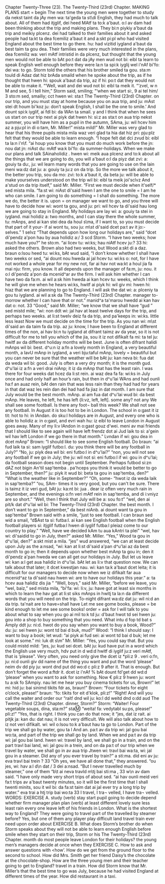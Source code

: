 Chapter Twenty-Three (23). 
The Twenty-Third (23rd) Chapter. 
MAKING PLANS 
start = begin 
The next time the young men were together to study 
da nekst taint da jAy men wa: ta'geda ta st\di 
English, they had much to talk about. All of them had 
itjglif, dei heed MAtf ta to:k a'baut. o:l av dam had 
been thinking about the trip and making plans. They 
bi:n piykiy a'baut da trip and meikiy plcenz. dei 
had talked to their families about it and asked people 
had ta:kt ta dea fcemiliz a'baut it and a:skt pi:pl 
who had visited England about the best time to go there. 
hu: had vizitid iygland a'baut da best taim ta gou dea. 
Their families were very much interested in the plans, 
dea fcemiliz wa: veri mAtf intristid in da plcenz, 
but thought that the young men would not be able to 
bAt po:t dat da jAy men wud not bi: eibl ta 
learn to speak English well enough before they were 
la:n ta spi:k iyglij wel i'nAf bi'fo: dei wa: 
to go. Storm told the others that his brother smiled 
ta gou. sta:m tould di Adaz dat hiz brAda smaild 
when he spoke about the trip, as if he thought that 
hwen hi: spouk a'baut da trip, az if hi: po:t dat 
they would not be able to make it. “‘Well, wait and 
dei wud not bi: eibl ta meik it. “‘zvel, w n M and 
see, 5 I tell him,” Storm said, smiling; “‘when we start 
si:, 9 ai tel him/ 3 sto:m sed, smailiy; cct hwen wi: sta:t 
The Twenty-Third (23rd) Chapter. 
on our trip, and you must stay at home because you 
on aua trip, and ju: mAst stei dt houm bi'koz ju: 
don’t speak English, I shall be the one to smile.’ And 
dount spi:k iyglif, ai fdl bi: da WAn ta smail. y and 
I think that when he sees us start on our trip next 
ai piyk dat hwen hi: si:z as sta:t on aua trip nekst 
summer, you will have him as a pupil in the autumn, 
SAma, ju: wil hcev him az a pju:pl in di o:tam, 
Mr. Miller!” 
mista mild!” 
Mr. Miller was very glad to hear that his three pupils 
mista mila waz veri glad ta hia dat hiz pri: pju:plz 
felt that they would be able to learn enough. “I hope 
felt dat dci zvud bi: eibl ta la:n i'n\f. “ai houp 
you know that you must do much work before the 
jn: nou dat jn: niAst du: mAtf wa:k bi'fo: da 
summer-holidays. When we make our plans and talk 
SAinaholidiz . hwen wi: meik aua plcenz and to:k 
about all the things that we are going to do, you will 
a'baut o:l da piyz dat zvi: a: gouiy ta du:, ju: wil 
learn many words that you are going to use on the 
lain meni wa:dz dat ju: a: gouiy ta ju:z on da 
trip. So the more we talk about it, the better you 
trip, sou da mo: zvi: to:k a'baut it, da beta ju: 
will be able to make yourselves understood on the trip 
wil bi: eibl ta meik joi'sclvz And a'stud on da trip 
itself,” said Mr. Miller. “First we must decide when 
it'self/* sed mista mila. “fa:st wi: niAst di'said hwen 
I am the one to 
smile = I am he 
who can smile. 
I am going to do 
something = I 
shall do something. 
The more we do, 
the better it is. 
upon = on 
manager 
we want to go, and you three will have to decide how 
wi: wont ta gou, and ju: pri: wil hcev ta di'said hau 
long we are going to stay in England. My holidays are 
lay wi: a: gouiy ta stei in iygland. mai holidiz a: 
two months, and I can stay there the whole summer, 
tu: mAnps, and ai kan stei dea da houl s\ma, 
if I want to, so you must decide that part of it your- 
if ai wont tu, sou ju: m\st di'said dcet pa:t av it jo:- 
selves.” 
1 selvz 
“That depends upon how long our holidays are,” said 
“dcet di'pendz a'pon hau by aua holidiz a:/ 3 scd 
Storm. “I have two weeks; how much have you?” he 
sto:m. “ai licev tu: wi:ks; hau niAtf hcev ju:? 33 hi: 
asked the others. Brown also had two weeks, but Wood 
a:skt di a daz. braun o:lsou heed tu: wi:ks, bAt wud 
said, “I don’t know whether I shall have two weeks or 
sed, “ai dount nou hweda ai jal hcev tu: wi:ks o: 
not, for I have not worked a whole year for my new 
not, far ai hav not wa:kt a houl jia fa mai nju: 
firm, you know. It all depends upon the manager of 
fa:m, ju: nou. it o:l di'pendz a'pon da mcenid^ar av 
the firm. I will ask him whether I can have two 
da fa:m. ai wil a:sk him hweda ai kan hcev tu: 
weeks, which I think he will give me when he hears 
wi:ks, hwitf ai piyk hi: wil giv mi: hwen hi: hiaz 
that we are planning to go to England. I will ask the 
dat wi: a: plceniy ta gou tu iygland. ai wil a:sk da 
The Twenty-Third (23rd) Chapter. 
manager to-morrow whether I can have that or not.” 
manid^a ta'marou hwedd ai kan hav dat o: not. 33 
“Good,” said Mr. Miller; “we know that we shall have 
“gud ” sed mistd mile; “wi: non ddt wi: jal hav 
at least twelve days for the trip, and perhaps two weeks. 
at li:st twelv deiz fa da trip, and pa'keeps in: wi:ks. 
little 
less 
least 
Now we must decide on the time for the trip. As you 
nan wi: m\st di'said an da taim fa da trip. az ju: 
know, I have been to England at different times of the 
non, ai hav bi:n tu iygland at difrant taimz av da 
year, so it is not difficult for me to tell you which of the 
jia, sou it iz not difikalt fa mi: ta tel ju: hwitf av da 
different holiday months will be best. June is often 
difrant halidi mAnps wil bi: best. d^u:n iz a:fn 
a lovely month in England, a very beautiful month, 
a IavU mAnp in iygland, a veri bju:taful mAnp, 
lovely = beautiful 
but you can never be sure that the weather will be 
bAt ju: kan neva bi: fua dat da weda wil bi: 
good. July is often a very dry month; it is the month 
gud. d^u'lai iz a:fn a veri drai niAnp; it iz da mAnp 
that has the least rain. I was there for four weeks 
dat hcez da li:st rein. ai waz dea fa fa: wi:ks 
in July once and had only half an hour’s rain, but then 
in d^u'lai WAns and had ounli ha:f an auaz rein, bAt den 
rain 
that was less rain than they had had for years in that 
dat waz les rein dan dei had had fa jiaz in dat 
month. I am sure that July would be the best month. 
mAnp. ai am fua dat d^u'lai wud bi: da best mAnp. 
He leaves, he left, 
he has left {li:vz, 
left, left]. 
some 
any? 
not any 
We shall see some 
football. 
Is there any foot¬ 
ball this week? 
We shall not see 
any football. 
In August it is too hot to be in London. The school 
in o:gast it iz tit: hot to hi: in lAndan. do sku:l 
holidays are in August, and every one who is able to 
holidiz a: in o:gast, and evri wah hu: iz eibl to 
leave London in August goes away. Many of my 
li:v lAndon in o:gast gouz d'wei. meni av mai 
friends that I should like to see again will have left 
frendz dot ai Jud laik to si: a'gein wil hav left 
London if we go there in that month.” 
Lvndan if wi: gou dea in dcet mAnp” 
Brown: “I should like to see some English football. Do 
braun: “ai fud laik ta si: sam iyglif futbo:l. du: 
you think there will be any football in July?” “No, 
ju: piyk dea wil bi: eni futbo:l in d^u'lai?” “non, 
you will not see any football if we go in July; the 
ju: wil not si: eni futbo:l if wi: gou in d^u'lai; da 
football season does not begin until September. Perhaps 
futbod si:zn dAZ not bigin An'til sap'temba . pa'hceps 
you think it would be better to go in September, then?” 
ju: piyk it wud bi: beta ta gou in sap'temba, den?” 
“What is the weather like in September?” “Oh, some- 
“hwot iz da weda laik in sap'temba?” “ou, SAm- 
times it is very good, but you can't be sure. There is 
taimz it iz veri gud, bAt ju: ka:nt bi: jua . dear iz 
often very much rain in September, and the evenings 
o:fn veri mAtf rein in sap'temba, and di i:vniyz 
are so short.” “Well, then I think that July will be 
a: sou fo:t” “wel, den ai pit/k dat d^u'lai wil bi: 
The Twenty-Third (23rd) Chapter. 
the best month. I don’t want to go in September,” 
da best niAnb. ai dount want ta gou in sap'temba” 
Brown said with a smile, “just to see football. I can 
braun sed wid a smail, “d$Ast ta si: futba:l. ai kan 
see English football when the English football players 
si: itjglif futba:l hwen di iyglif futba:l pleiaz 
come to our country to play.” “Well, have we decided 
kAm tu aua kAntri ta plei” “wel, hav wi: di'saidid 
to go in July, then?” asked Mr. Miller. “Yes,” Wood 
ta gou in d^u'lai, den?” a:skt mist a mila. “jes” wud 
answered, “we can at least decide upon July as the 
a:nsad, “wi: kan at li:st di'said a'pan d^u'lai az da 
best month to go in; then it depends upon whether 
best mAnp ta gou in; den it di'pendz a'pan hweda 
we can all get our holidays in July. But let us leave 
wi: kan a:l get aua halidiz in d^u'lai. bAt let as li:v 
that question now. We can talk about that later; it 
dcet kwestjan nau. wi: kan ta:k a'baut dcet leita; it 
is difficult for our managers to decide now when we 
iz difikalt far aua mcenid^az ta di'said nau hwen wi: 
are to have our holidays this year.” 
a: ta hcev aua halidiz dis jia ” 
“Well, boys,” said Mr. Miller, “before we leave, you 
“wel, baiz,” sed mista mila, “bi'fa: wi: li:v, ju: 
have got at least six months in which to learn the 
hav gat at li:st siks mAnps in hwitj ta la:n da 
different words that you will need on the trip. To-night 
difrant wa:dz dat ju: wil ni:d an da trip. ta'nait 
are to have=shall 
have 
Let me see gome 
books, please = 
be kind enough to 
let me see some 
books! 
order = ask for 
I will talk to you about what to say when you go 
ai mil to:k td ju: d'baut hwot td sei hwen ju: gou 
into a shop to buy something that you need. What 
intu d fop td bat s Amply ddt ju: ni:d. hwot 
do you say when you want to buy a book, Wood?” 
du: ju: sei hwen ju: wont td bai d buk, mud?” 
Wood: “I think I should say: I want to buy a book; let 
wud: “ai piyk ai fud sei: ai wont td bai d buk; let 
me look at some.” 
mi: luk dt s\m” 
Mr. Miller: “Yes, you could say that. But you could 
mistd mild: “jes, ju: kud sei dcet. bAt ju: kud 
have put in a word which the English use very much, 
hdv put in d wd:d hwitf di iyglif ju:z veri mAtf, 
that is ‘please". Very often, you need only give the 
dcet iz *pli:z 9 . veri o:fn, ju: ni:d ounli giv dd 
name of the thing you want and put the word ‘please" 
neim dv dd piy ju: wont dnd put dd wo:d c pli:z 9 
after it. That is enough. But don’t forget the word 
a:ftdr it. dcet iz i'nAf % bAt dount fd'get dd wd:d 
‘please" when you want to ask for something. Now 
€ pli:z 9 hwen ju: wont tu a:sk fo SAmpiy. nau 
let me hear you buy cinema tickets for us, Brown!” 
let mi: hid ju: bai sinimd tikits fdr as, braun!" 
Brown: “Four tickets for eight o’clock, please!” 
braun: “fo: tikits for eit d'klok, pli:z!” 
“Right! And will you call the waiter and order our 
“rait! dnd wil ju: ko:l dd weitd dnd o:dd aud 
The Twenty-Third (23rd) Chapter. 
dinner, Storm?” Storm: “Waiter! Four vegetable soups, 
dina, sta:m?” sta:m: “weita! fa: vedytabl su:ps, 
please!” 
pli:z!” 
“Yes, that is right. I think you can do that now; it 
“jes, dat iz rait. ai pitjk ja: kan du: dat nau; it 
is not very difficult. We will also talk about how to 
iz not veri difikalt. wi: wil o:lsou to:k a'baut hau ta 
go to London. Part of the trip we shall go by water, 
gou ta l And an. pa:t av da trip wi: jal gou bai wo:ta, 
and part of the trip we shall go by land. When we 
and pa:t av da trip wi: jal gou bai land. hwen wi: 
travel by land, we shall go in a train, and on the part 
travl bai land, wi: jal gou in a trein, and on da pa:t 
of our trip when we travel by water, we shall go in 
av aua trip Jtwen wi: travl bai wa:ta, wi: jal gou in 
a steamer. Did any of you ever travel by train?” 
a sti:ma. did eni av ju: eva travl bai trein ? 33 
“Oh yes, we have all done that,” they answered. 
“ou jes, wi: hav a:l d\n dat / 3 dei a:nsad. 
“But I never travelled much by steamer,” one of them 
“b\t ai neva travld m\tj bai sti:ma , 33 w\n av dam 
said. “I have only made very short trips of about 
sed. “ai hav ounli meid veri fa:t trips av a'baut 
twenty minutes, so it will be the first time that I shall 
twenti minits, sou it wil bi: da fa:st taim dat ai jal 
ever try a long trip by water.” 
eva trai a htj trip bai wo:ta 33 
I travel, I tra¬ 
velled, I have tra¬ 
velled. 
WORDS: 
EXERCISE A. 
study (verb) 
stay 
start 
pupil 
going to 
decide 
depend 
whether 
firm 
manager 
plan 
plan (verb) 
at least 
different 
lovely 
sure 
less 
least 
rain 
every one 
leave 
left 
of his friends in London. What is the shortest way 
to England? They were going to travel part of the 
travelled by steamer before? Yes, but one of them 
any 
player 
play 
difficult 
land 
travel 
train 
ever 
need 
upon 
order 
about 
EXERCISE B. 
What does Storm’s brother do when Storm speaks about 
they will not be able to learn enough English before 
smile when they start on their trip, Storm or his 
The Twenty-Third (23rd) Chapter. 
month do most people leave London for their holidays? 
the young men’s managers decide at once when they 
EXERCISE C. 
How to ask and answer questions with <how’. 
How do we get from the ground floor to the second 
to school. How did Mrs. Smith get her friend Daisy’s 
the chocolate at the chocolate-shop. How are the three 
young men and their teacher going to get to England? 
travel in a train. How did Storm know that Mr. Miller’s 
that the best time to go was July, because he had 
visited England at different times of the year. How did 
restaurant in a taxi. 
